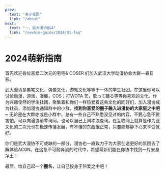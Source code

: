 ```yaml
---
prev:
  text: "关于社团"
  link: "/about"
next:
  text: "一、武大漫协Q&A"
  link: "/newbie-guide/2024/01-faq"
---
```


# 2024萌新指南

首先欢迎各位喜爱二次元的宅宅& COSER 们加入武汉大学动漫协会大群—春日影。


武大漫协是集宅文化，偶像文化，游戏文化等等于一体的学生社团。在这里你可以讨论动漫，游戏，漫展，COS；打WOTA 艺，歌って踊る等等你喜欢的文化。作为兴趣使然的学生社团，聚集着和你们一样热爱着这些文化的同好们，加入漫协成为社员，添加漫协通知群中的小群，**找到你喜爱的圈子融入进漫协的大家庭之中吧~**
无论是在大群亦或是小群中，总有一些自己不熟悉没见过的内容，不要心急不要害怕。可以向漫协前辈询问，也可以自己上网冲浪查询。在互联网上就算是作为亚文化的二次元也在极速传播发展，有不懂的东西很正常，只要能够静下心来享受就好。


你们是武大漫协不可或缺的一部分，漫协也一直致力于为大家创造更好的氛围去了解体验ACGN。在这急不可耐奔流的时代中，希望萌新们能在你协中找到一片安身净土！


最后，给自己起一个**圈名**，让自己投身于热爱之中吧！